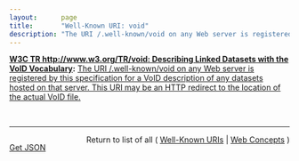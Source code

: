 ```yaml
---
layout:      page
title:       "Well-Known URI: void"
description: "The URI /.well-known/void on any Web server is registered by this specification for a VoID description of any datasets hosted on that server. This URI may be an HTTP redirect to the location of the actual VoID file."
---
```


**[W3C TR http://www.w3.org/TR/void: Describing Linked Datasets with the VoID Vocabulary](/specs/W3C/TR/void "VoID is an RDF Schema vocabulary for expressing metadata about RDF datasets. It is intended as a bridge between the publishers and users of RDF data, with applications ranging from data discovery to cataloging and archiving of datasets. This document is a detailed guide to the VoID vocabulary. It describes how VoID can be used to express general metadata based on Dublin Core, access metadata, structural metadata, and links between datasets. It also provides deployment advice and discusses the discovery of VoID descriptions."):** [The URI /.well-known/void on any Web server is registered by this specification for a VoID description of any datasets hosted on that server. This URI may be an HTTP redirect to the location of the actual VoID file.](http://www.w3.org/TR/void/#well-known "Read documentation for Well-Known URI &#34;void&#34;")

<br/>
<hr/>

<p style="float : left"><a href="void.json" title="Get JSON representing this particular Web Concept">Get JSON</a></p>
<p style="text-align: right">Return to list of all ( <a href="../well-known-uris">Well-Known URIs</a> | <a href="../">Web Concepts</a> )</p>
